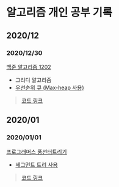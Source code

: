 # 알고리즘 개인 공부 기록

## 2020/12

### 2020/12/30

[백준 알고리즘 1202](https://www.acmicpc.net/problem/1202)

- 그리디 알고리즘
- [우선순위 큐 (Max-heap 사용)](src/ilbs/max-heap.js)

> [코드 링크](src/answers/1202.js)

## 2020/01

### 2020/01/01

[프로그래머스 풍선터트리기](https://programmers.co.kr/learn/courses/30/lessons/68646?language=javascript)

- [세그먼트 트리 사용](src/libs/segment-tree.js)

> [코드 링크](src/answers/풍선터트리기.js)
